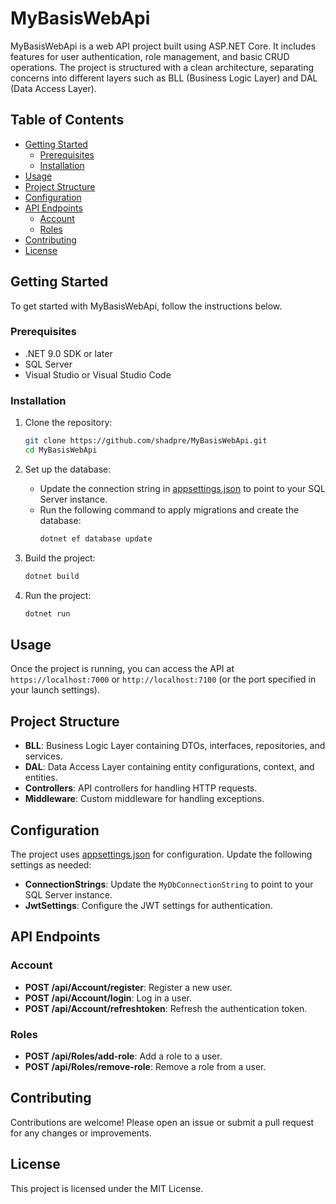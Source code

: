 # MyBasisWebApi

MyBasisWebApi is a web API project built using ASP.NET Core. It includes features for user authentication, role management, and basic CRUD operations. The project is structured with a clean architecture, separating concerns into different layers such as BLL (Business Logic Layer) and DAL (Data Access Layer).

## Table of Contents

- [Getting Started](#getting-started)
  - [Prerequisites](#prerequisites)
  - [Installation](#installation)
- [Usage](#usage)
- [Project Structure](#project-structure)
- [Configuration](#configuration)
- [API Endpoints](#api-endpoints)
  - [Account](#account)
  - [Roles](#roles)
- [Contributing](#contributing)
- [License](#license)

## Getting Started

To get started with MyBasisWebApi, follow the instructions below.

### Prerequisites

- .NET 9.0 SDK or later
- SQL Server
- Visual Studio or Visual Studio Code

### Installation

1. Clone the repository:
    ```bash
    git clone https://github.com/shadpre/MyBasisWebApi.git
    cd MyBasisWebApi
    ```

2. Set up the database:
    - Update the connection string in [appsettings.json](https://github.com/shadpre/MyBasisWebApi/blob/main/MyBasisWebApi/appsettings.json) to point to your SQL Server instance.
    - Run the following command to apply migrations and create the database:
        ```bash
        dotnet ef database update
        ```

3. Build the project:
    ```bash
    dotnet build
    ```

4. Run the project:
    ```bash
    dotnet run
    ```

## Usage

Once the project is running, you can access the API at `https://localhost:7000` or `http://localhost:7100` (or the port specified in your launch settings).

## Project Structure

- **BLL**: Business Logic Layer containing DTOs, interfaces, repositories, and services.
- **DAL**: Data Access Layer containing entity configurations, context, and entities.
- **Controllers**: API controllers for handling HTTP requests.
- **Middleware**: Custom middleware for handling exceptions.

## Configuration

The project uses [appsettings.json](https://github.com/shadpre/MyBasisWebApi/blob/master/MyBasisWebApi/appsettings.json) for configuration. Update the following settings as needed:

- **ConnectionStrings**: Update the `MyDbConnectionString` to point to your SQL Server instance.
- **JwtSettings**: Configure the JWT settings for authentication.

## API Endpoints

### Account

- **POST /api/Account/register**: Register a new user.
- **POST /api/Account/login**: Log in a user.
- **POST /api/Account/refreshtoken**: Refresh the authentication token.

### Roles

- **POST /api/Roles/add-role**: Add a role to a user.
- **POST /api/Roles/remove-role**: Remove a role from a user.

## Contributing

Contributions are welcome! Please open an issue or submit a pull request for any changes or improvements.

## License

This project is licensed under the MIT License.